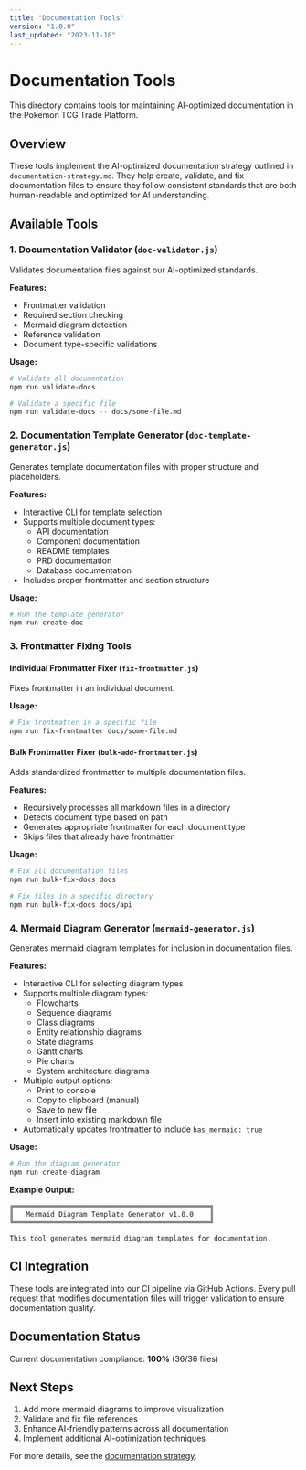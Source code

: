 ```yaml
---
title: "Documentation Tools"
version: "1.0.0"
last_updated: "2023-11-18"
---
```


# Documentation Tools

This directory contains tools for maintaining AI-optimized documentation in the Pokemon TCG Trade Platform.

## Overview

These tools implement the AI-optimized documentation strategy outlined in `documentation-strategy.md`. They help create, validate, and fix documentation files to ensure they follow consistent standards that are both human-readable and optimized for AI understanding.

## Available Tools

### 1. Documentation Validator (`doc-validator.js`)

Validates documentation files against our AI-optimized standards.

**Features:**
- Frontmatter validation
- Required section checking
- Mermaid diagram detection
- Reference validation
- Document type-specific validations

**Usage:**
```bash
# Validate all documentation
npm run validate-docs

# Validate a specific file
npm run validate-docs -- docs/some-file.md
```

### 2. Documentation Template Generator (`doc-template-generator.js`)

Generates template documentation files with proper structure and placeholders.

**Features:**
- Interactive CLI for template selection
- Supports multiple document types:
  - API documentation
  - Component documentation
  - README templates
  - PRD documentation
  - Database documentation
- Includes proper frontmatter and section structure

**Usage:**
```bash
# Run the template generator
npm run create-doc
```

### 3. Frontmatter Fixing Tools

#### Individual Frontmatter Fixer (`fix-frontmatter.js`)
Fixes frontmatter in an individual document.

**Usage:**
```bash
# Fix frontmatter in a specific file
npm run fix-frontmatter docs/some-file.md
```

#### Bulk Frontmatter Fixer (`bulk-add-frontmatter.js`)
Adds standardized frontmatter to multiple documentation files.

**Features:**
- Recursively processes all markdown files in a directory
- Detects document type based on path
- Generates appropriate frontmatter for each document type
- Skips files that already have frontmatter

**Usage:**
```bash
# Fix all documentation files
npm run bulk-fix-docs docs

# Fix files in a specific directory
npm run bulk-fix-docs docs/api
```

### 4. Mermaid Diagram Generator (`mermaid-generator.js`)

Generates mermaid diagram templates for inclusion in documentation files.

**Features:**
- Interactive CLI for selecting diagram types
- Supports multiple diagram types:
  - Flowcharts
  - Sequence diagrams
  - Class diagrams
  - Entity relationship diagrams
  - State diagrams
  - Gantt charts
  - Pie charts
  - System architecture diagrams
- Multiple output options:
  - Print to console
  - Copy to clipboard (manual)
  - Save to new file
  - Insert into existing markdown file
- Automatically updates frontmatter to include `has_mermaid: true`

**Usage:**
```bash
# Run the diagram generator
npm run create-diagram
```

**Example Output:**
```
╔════════════════════════════════════════════════╗
║   Mermaid Diagram Template Generator v1.0.0    ║
╚════════════════════════════════════════════════╝
  
This tool generates mermaid diagram templates for documentation.
```

## CI Integration

These tools are integrated into our CI pipeline via GitHub Actions. Every pull request that modifies documentation files will trigger validation to ensure documentation quality.

## Documentation Status

Current documentation compliance: **100%** (36/36 files)

## Next Steps

1. Add more mermaid diagrams to improve visualization
2. Validate and fix file references
3. Enhance AI-friendly patterns across all documentation
4. Implement additional AI-optimization techniques

For more details, see the [documentation strategy](../documentation-strategy.md). 